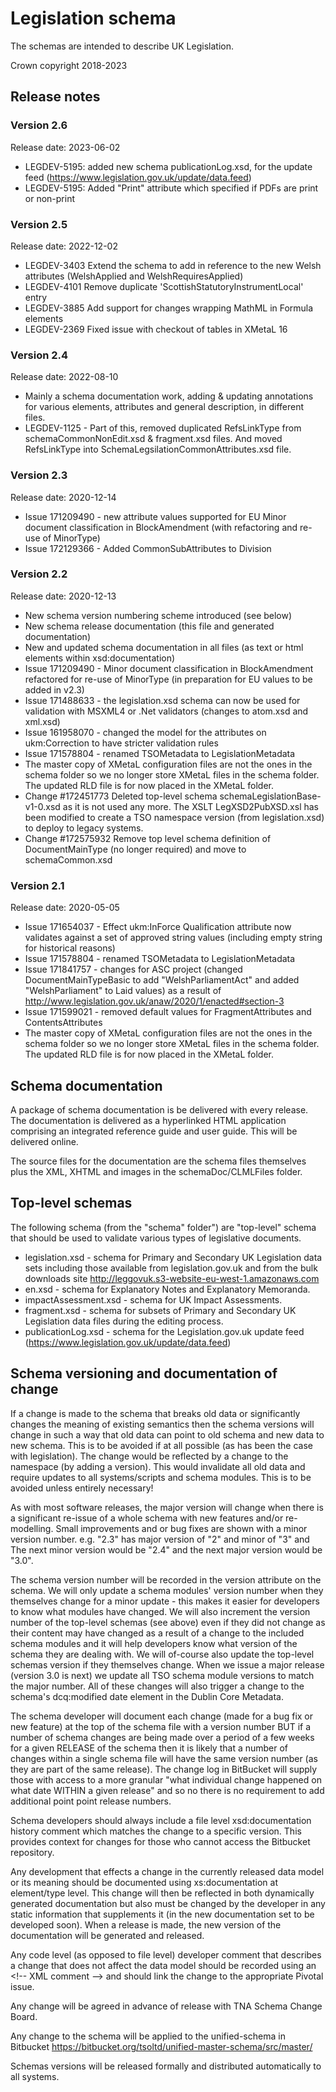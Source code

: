 
# Legislation schema

The schemas are intended to describe UK Legislation.

Crown copyright 2018-2023


## Release notes

### Version 2.6

Release date: 2023-06-02

* LEGDEV-5195: added new schema publicationLog.xsd, for the update feed (https://www.legislation.gov.uk/update/data.feed)
* LEGDEV-5195: Added "Print" attribute which specified if PDFs are print or non-print

### Version 2.5

Release date: 2022-12-02

* LEGDEV-3403 Extend the schema to add in reference to the new Welsh attributes (WelshApplied and WelshRequiresApplied)
* LEGDEV-4101 Remove duplicate 'ScottishStatutoryInstrumentLocal' entry
* LEGDEV-3885 Add support for changes wrapping MathML in Formula elements
* LEGDEV-2369 Fixed issue with checkout of tables in XMetaL 16

### Version 2.4

Release date: 2022-08-10

* Mainly a schema documentation work, adding & updating annotations for various elements, attributes and general description, in different files.
* LEGDEV-1125 - Part of this, removed duplicated RefsLinkType from schemaCommonNonEdit.xsd & fragment.xsd files. And moved RefsLinkType into SchemaLegsilationCommonAttributes.xsd file.


### Version 2.3

Release date: 2020-12-14

* Issue 171209490 - new attribute values supported for EU Minor document classification in BlockAmendment (with refactoring and re-use of MinorType)
* Issue 172129366 - Added CommonSubAttributes to Division 


### Version 2.2

Release date: 2020-12-13

* New schema version numbering scheme introduced (see below)
* New schema release documentation (this file and generated documentation)
* New and updated schema documentation in all files (as text or html elements within xsd:documentation)
* Issue 171209490 - Minor document classification in BlockAmendment refactored for re-use of MinorType (in preparation for EU values to be added in v2.3)
* Issue 171488633 - the legislation.xsd schema can now be used for validation with MSXML4 or .Net validators (changes to atom.xsd and xml.xsd)
* Issue 161958070 - changed the model for the attributes on ukm:Correction to have stricter validation rules
* Issue 171578804 - renamed TSOMetadata to LegislationMetadata
* The master copy of XMetaL configuration files are not the ones in the schema folder so we no longer store XMetaL files in the schema folder. The updated RLD file is for now placed in the XMetaL folder. 
* Change #172451773 Deleted top-level schema schemaLegislationBase-v1-0.xsd as it is not used any more. The XSLT LegXSD2PubXSD.xsl has been modified to create a TSO namespace version (from legislation.xsd) to deploy to legacy systems.
* Change #172575932 Remove top level schema definition of DocumentMainType (no longer required) and move to schemaCommon.xsd

### Version 2.1

Release date: 2020-05-05

* Issue 171654037 - Effect ukm:InForce Qualification attribute now validates against a set of approved string values (including empty string for historical reasons)
* Issue 171578804 - renamed TSOMetadata to LegislationMetadata
* Issue 171841757 - changes for ASC project (changed DocumentMainTypeBasic to add "WelshParliamentAct" and added "WelshParliament" to Laid values) as a result of http://www.legislation.gov.uk/anaw/2020/1/enacted#section-3
* Issue 171599021 - removed default values for FragmentAttributes and ContentsAttributes
* The master copy of XMetaL configuration files are not the ones in the schema folder so we no longer store XMetaL files in the schema folder. The updated RLD file is for now placed in the XMetaL folder. 


## Schema documentation

A package of schema documentation is be delivered with every release.  The documentation is delivered as a hyperlinked HTML application comprising an integrated reference guide and user guide.  This will be delivered online.

The source files for the documentation are the schema files themselves plus the XML, XHTML and images in the schemaDoc/CLMLFiles folder.

## Top-level schemas

The following schema (from the "schema" folder") are "top-level" schema that should be used to validate various types of legislative documents.

* legislation.xsd - schema for Primary and Secondary UK Legislation data sets including those available from legislation.gov.uk and from the bulk downloads site http://leggovuk.s3-website-eu-west-1.amazonaws.com
* en.xsd - schema for Explanatory Notes and Explanatory Memoranda.
* impactAssessment.xsd - schema for UK Impact Assessments.
* fragment.xsd - schema for subsets of Primary and Secondary UK Legislation data files during the editing process.
* publicationLog.xsd - schema for the Legislation.gov.uk update feed (https://www.legislation.gov.uk/update/data.feed)

## Schema versioning and documentation of change

If a change is made to the schema that breaks old data or significantly changes the meaning of existing semantics then the schema versions will change in such a way that old data can point to old schema and new data to new schema. This is to be avoided if at all possible (as has been the case with legislation). The change would be reflected by a change to the namespace (by adding a version). This would invalidate all old data and require updates to all systems/scripts and schema modules. This is to be avoided unless entirely necessary!

As with most software releases, the major version will change when there is a significant re-issue of a whole schema with new features and/or re-modelling. Small improvements and or bug fixes are shown with a minor version number. e.g. "2.3" has major version of "2" and minor of "3" and The next minor version would be "2.4" and the next major version would be "3.0".

The schema version number will be recorded in the version attribute on the schema. We will only update a schema modules' version number when they themselves change for a minor update - this makes it easier for developers to know what modules have changed. We will also increment the version number of the top-level schemas (see above) even if they did not change as their content may have changed as a result of a change to the included schema modules and it will help developers know what version of the schema they are dealing with. We will of-course also update the top-level schemas version if they themselves change. When we issue a major release (version 3.0 is next) we update all TSO schema module versions to match the major number.
All of these changes will also trigger a change to the schema's dcq:modified date element in the Dublin Core Metadata.

The schema developer will document each change (made for a bug fix or new feature) at the top of the schema file with a version number BUT if a number of schema changes are being made over a period of a few weeks for a given RELEASE of the schema then it is likely that a number of changes within a single schema file will have the same version number (as they are part of the same release). The change log in BitBucket will supply those with access to a more granular "what individual change happened on what date WITHIN a given release" and so no there is no requirement to add additional point point release numbers.

Schema developers should always include a file level xsd:documentation history comment which matches the change to a specific version. This provides context for changes for those who cannot access the Bitbucket repository.

Any development that effects a change in the currently released data model or its meaning should be documented using xs:documentation at element/type level.
This change will then be reflected in both dynamically generated documentation but also must be changed by the developer in any static information that supplements it (in the new documentation set to be developed soon).
When a release is made, the new version of the documentation will be generated and released.

Any code level (as opposed to file level) developer comment that describes a change that does not affect the data model should be recorded using an &lt;!-- XML comment --> and should link the change to the appropriate Pivotal issue. 

Any change will be agreed in advance of release with TNA Schema Change Board.

Any change to the schema will be applied to the unified-schema in Bitbucket https://bitbucket.org/tsoltd/unified-master-schema/src/master/

Schemas versions will be released formally and distributed automatically to all systems. 
